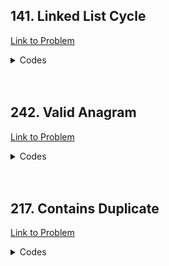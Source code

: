 <h2>141. Linked List Cycle</h2>

[Link to Problem](https://leetcode.com/problems/linked-list-cycle)

<details><summary>Codes</summary>

```java
public class LC141 {
    static class ListNode {
        int val;
        ListNode next;

        ListNode(int x) {
            val = x;
            next = null;
        }
    }

    public boolean hasCycle(ListNode head) {
        ListNode slow = head, fast = head;
        while (fast != null && fast.next != null) {
            slow = slow.next;
            fast = fast.next.next;
            if (slow == fast) return true;
        }

        return false;
    }
}
```

</details>

<br>
<br>

<h2>242. Valid Anagram</h2>

[Link to Problem](https://leetcode.com/problems/valid-anagram)

<details><summary>Codes</summary>

```java
public class LC242 {
    public boolean isAnagram(String s, String t) {
        if (s.length() != t.length()) return false;
        int[] count = new int[26];
        for (int i = 0; i < s.length(); i++) {
            count[(int) s.charAt(i) - 97]++;
            count[(int) t.charAt(i) - 97]--;
        }

        for (int i = 0; i < 26; i++) {
            if (count[i] != 0) return false;
        }

        return true;
    }
}
```

</details>

<br>
<br>

<h2>217. Contains Duplicate</h2>

[Link to Problem](https://leetcode.com/problems/contains-duplicate)

<details><summary>Codes</summary>

```java
import java.util.HashMap;
import java.util.Map;

public class LC217 {
    public boolean containsDuplicate(int[] nums) {
        Map<Integer, Integer> mp = new HashMap<>();
        for (int i : nums) {
            if (mp.get(i) != null) return true;
            mp.put(i, 1);
        }

        return false;
    }
}
```

</details>
